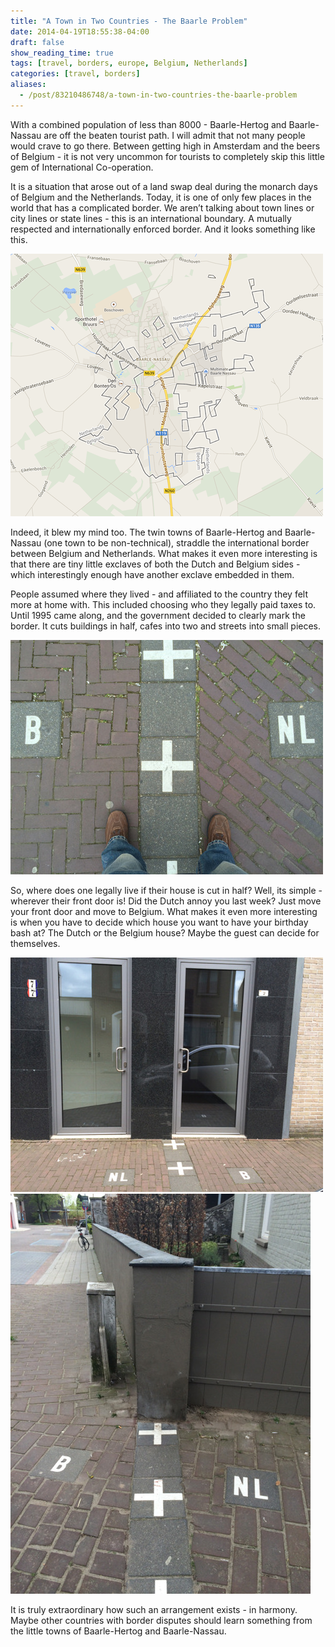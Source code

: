 ```yaml
---
title: "A Town in Two Countries - The Baarle Problem"
date: 2014-04-19T18:55:38-04:00
draft: false
show_reading_time: true
tags: [travel, borders, europe, Belgium, Netherlands]
categories: [travel, borders]
aliases:
  - /post/83210486748/a-town-in-two-countries-the-baarle-problem
---
```


With a combined population of less than 8000 - Baarle-Hertog and Baarle-Nassau are off the beaten tourist path. I will admit that not many people would crave to go there.  Between getting high in Amsterdam and the beers of Belgium - it is not very uncommon for tourists to completely skip this little gem of International Co-operation.

It is a situation that arose out of a land swap deal during the monarch days of Belgium and the Netherlands. Today, it is one of only few places in the world that has a complicated border. We aren’t talking about town lines or city lines or state lines - this is an international boundary. A mutually respected and internationally enforced border. And it looks something like this.

![](/img/baarle-hertog-baarle-nassau/1.png)

Indeed, it blew my mind too. The twin towns of Baarle-Hertog and Baarle-Nassau (one town to be non-technical), straddle the international border between Belgium and Netherlands. What makes it even more interesting is that there are tiny little exclaves of both the Dutch and Belgium sides - which interestingly enough have another exclave embedded in them.

People assumed where they lived - and affiliated to the country they felt more at home with. This included choosing who they legally paid taxes to. Until 1995 came along, and the government decided to clearly mark the border. It cuts buildings in half, cafes into two and streets into small pieces.

![](/img/baarle-hertog-baarle-nassau/2.jpg)

So, where does one legally live if their house is cut in half? Well, its simple - wherever their front door is! Did the Dutch annoy you last week? Just move your front door and move to Belgium. What makes it even more interesting is when you have to decide which house you want to have your birthday bash at? The Dutch or the Belgium house? Maybe the guest can decide for themselves.

![](/img/baarle-hertog-baarle-nassau/3.jpg)
![](/img/baarle-hertog-baarle-nassau/4.jpg)

It is truly extraordinary how such an arrangement exists - in harmony. Maybe other countries with border disputes should learn something from the little towns of Baarle-Hertog and Baarle-Nassau. 
